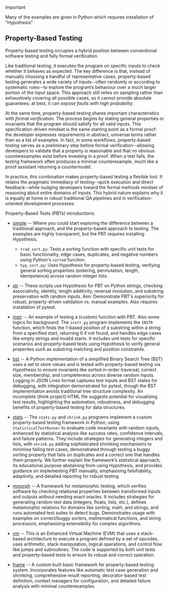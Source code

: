 
> [!IMPORTANT]  
> Many of the examples are given in Python which requires installation of "Hypothesis"

## Property-Based Testing

Property-based testing occupies a hybrid position between conventional software testing 
and fully formal verification.

Like traditional testing, it executes the program on specific inputs to check whether it
behaves as expected. The key difference is that, instead of manually choosing a handful of
representative cases, property-based testing generates a wide variety of inputs--often randomly
or according to systematic rules--to explore the program’s behaviour over a much larger
portion of the input space. This approach still relies on sampling rather than exhaustively
covering all possible cases, so it cannot provide absolute guarantees; at best, it can *expose
faults with high probability*.

At the same time, property-based testing shares important characteristics with *formal
verification*. The process begins by stating general properties or invariants that the
program should satisfy for all valid inputs. This specification-driven mindset is the
same starting point as a formal proof: the developer expresses requirements in abstract,
universal terms rather than as a list of examples. In fact, in some workflows, property-based
testing serves as a preliminary step before formal verification--allowing developers to
validate that a property is reasonable and that no obvious counterexamples exist before
investing in a proof. When a test fails, the testing framework often produces a minimal
counterexample, much like a proof assistant returning a countermodel.

In practice, this combination makes property-based testing a flexible tool. It retains the
pragmatic immediacy of testing--quick execution and direct feedback--while nudging developers
toward the formal methods mindset of reasoning about entire domains of inputs. This hybrid
nature explains why it is equally at home in robust traditional QA pipelines and in
verification-oriented development processes.

Property-Based Tests (PBTs) introductions:

- [simple](./simple/) -- Where you could start exploring the difference between a traditional
  approach, and the property-based approach to testing. The examples are highly transparent,
  but the PBT requires installing Hypothesis.
    - `trad_sort.py`: Tests a sorting function with specific unit tests for basic functionality,
      edge cases, duplicates, and negative numbers using Python's `sorted` function.
    - `hyp_sort.py`: Uses Hypothesis for property-based testing, verifying general sorting properties
      (ordering, permutation, length, idempotence) across random integer lists.

- [str](./str/) -- These scripts use Hypothesis for PBT on Python strings, checking
  associativity, identity, length additivity, reversal involution, and substring preservation
  with random inputs. Aim: Demonstrate PBT's superiority for robust, property-driven validation
  vs. manual examples. Also requires installation of pytest.

- [instr](./instr/) -- An example of testing a (custom) function with PBT. Also some logics
  for background. The `instr.py` program implements the `INSTR` function, which finds the 1-based
  position of a substring within a string from a specified start, returning 0 if not found,
  and handles edge cases like empty strings and invalid starts. It includes unit tests for
  specific scenarios and property-based tests using Hypothesis to verify general properties
  such as substring matching and position constraints.

- [bst](./bst/) -- A Python implementation of a simplified Binary Search Tree (BST) uses
  a set to store values and is tested with property-based testing via Hypothesis to ensure
  invariants like sorted in-order traversal, correct size, membership, and completeness
  across diverse random inputs. Logging in JSON Lines format captures test inputs and
  BST states for debugging, with integration demonstrated for pytest, though the BST
  implementation avoids traditional tree structure complexity. An incomplete (think project)
  HTML file suggests potential for visualising test results, highlighting the automation,
  robustness, and debugging benefits of property-based testing for data structures.

- [stats](./stats/) -- The `stats.py` and `shrink.py` programs implement a custom
  property-based testing framework in Python, using `StatisticalTestRunner` to evaluate
  code invariants with random inputs, enhanced by statistical analysis like success rates,
  confidence intervals, and failure patterns. They include strategies for generating
  integers and lists, with `shrink.py` adding sophisticated shrinking mechanisms to
  minimise failing test cases, demonstrated through testing a buggy sorting property
  that fails on duplicates and a correct one that handles them properly. We further
  explain the framework’s statistical approach, its educational purpose abstaining from
  using Hypothesis, and provides guidance on implementing PBT manually, emphasising
  falsifiability, adaptivity, and detailed reporting for robust testing.

- [mmorph](./mmorph/) -- A framework for metamorphic testing, which verifies software
  by checking relational properties between transformed inputs and outputs without
  needing exact oracles. It includes strategies for generating random test data
  (integers, floats, lists, etc.), defines metamorphic relations for domains like
  sorting, math, and strings, and runs automated test suites to detect bugs. Demonstrates
  usage with examples on correct/buggy sorters, mathematical functions, and string
  processors, emphasising extensibility for complex algorithms.

- [vm](./vm/) -- This is an Enhanced Virtual Machine (EVM) that uses a stack-based
  architecture to execute a program defined by a set of opcodes, uses arithmetic,
  stack manipulation, logical operations, and control flow like jumps and subroutines.
  The code is supported by both unit tests and property-based tests to ensure its
  robust and correct operation.

- [frame](./frame/) -- A custom built basic framework for property-based testing system.
  Incorporates features like automatic test case generation and shrinking, comprehensive
  result reporting, decorator-based test definition, context managers for configuration,
  and detailed failure analysis with minimal counterexamples.
